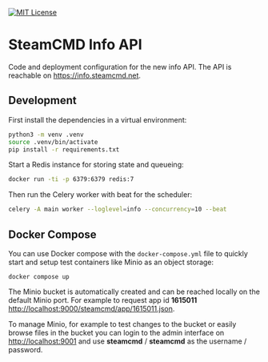 [![MIT License](https://img.shields.io/badge/license-MIT-blue.svg)](LICENSE)

# SteamCMD Info API

Code and deployment configuration for the new info API.
The API is reachable on https://info.steamcmd.net.

## Development

First install the dependencies in a virtual environment:
```bash
python3 -m venv .venv
source .venv/bin/activate
pip install -r requirements.txt
```

Start a Redis instance for storing state and queueing:
```bash
docker run -ti -p 6379:6379 redis:7
```

Then run the Celery worker with beat for the scheduler:
```bash
celery -A main worker --loglevel=info --concurrency=10 --beat
```

## Docker Compose

You can use Docker compose with the `docker-compose.yml`
file to quickly start and setup test containers like Minio
as an object storage:
```
docker compose up
```
The Minio bucket is automatically created and can be reached
locally on the default Minio port. For example to request app
id **1615011** [http://localhost:9000/steamcmd/app/1615011.json](http://localhost:9000/steamcmd/app/1615011.json).

To manage Minio, for example to test changes to the bucket
or easily browse files in the bucket you can login to the
admin interface on [http://localhost:9001](http://localhost:9001)
and use **steamcmd** / **steamcmd** as the username / password.
